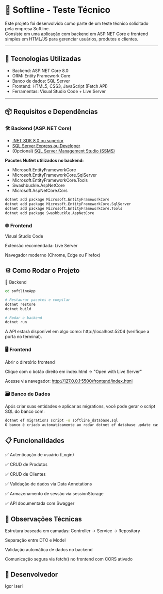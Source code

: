 # 🧪 Softline - Teste Técnico

Este projeto foi desenvolvido como parte de um teste técnico solicitado pela empresa Softline.  
Consiste em uma aplicação com backend em ASP.NET Core e frontend simples em HTML/JS para gerenciar usuários, produtos e clientes.

---

## 🚀 Tecnologias Utilizadas

- Backend: ASP.NET Core 8.0
- ORM: Entity Framework Core
- Banco de dados: SQL Server
- Frontend: HTML5, CSS3, JavaScript (Fetch API)
- Ferramentas: Visual Studio Code + Live Server

---

## 📦 Requisitos e Dependências

### 🛠️ Backend (ASP.NET Core)

- [.NET SDK 8.0 ou superior](https://dotnet.microsoft.com/en-us/download)
- [SQL Server Express ou Developer](https://www.microsoft.com/pt-br/sql-server/sql-server-downloads)
- (Opcional) [SQL Server Management Studio (SSMS)](https://aka.ms/ssmsfullsetup)

**Pacotes NuGet utilizados no backend:**

- Microsoft.EntityFrameworkCore
- Microsoft.EntityFrameworkCore.SqlServer
- Microsoft.EntityFrameworkCore.Tools
- Swashbuckle.AspNetCore
- Microsoft.AspNetCore.Cors

```bash
dotnet add package Microsoft.EntityFrameworkCore
dotnet add package Microsoft.EntityFrameworkCore.SqlServer
dotnet add package Microsoft.EntityFrameworkCore.Tools
dotnet add package Swashbuckle.AspNetCore
```

### 🌐 Frontend
Visual Studio Code

Extensão recomendada: Live Server

Navegador moderno (Chrome, Edge ou Firefox)

## ⚙️ Como Rodar o Projeto
🔧 Backend

```bash
cd softlineApp

# Restaurar pacotes e compilar
dotnet restore
dotnet build

# Rodar o backend
dotnet run
```

A API estará disponível em algo como: http://localhost:5204 (verifique a porta no terminal).

### 🖥️ Frontend
Abrir o diretório frontend

Clique com o botão direito em index.html → "Open with Live Server"

Acesse via navegador: http://127.0.0.1:5500/frontend/index.html

### 🗃️ Banco de Dados
Após criar suas entidades e aplicar as migrations, você pode gerar o script SQL do banco com:

```bash
dotnet ef migrations script -o softline_database.sql
O banco é criado automaticamente ao rodar dotnet ef database update caso use Migrations.
```

## 📋 Funcionalidades
✅ Autenticação de usuário (Login)

✅ CRUD de Produtos

✅ CRUD de Clientes

✅ Validação de dados via Data Annotations

✅ Armazenamento de sessão via sessionStorage

✅ API documentada com Swagger

## 🧠 Observações Técnicas
Estrutura baseada em camadas: Controller → Service → Repository

Separação entre DTO e Model

Validação automática de dados no backend

Comunicação segura via fetch() no frontend com CORS ativado

## 👤 Desenvolvedor
Igor Iseri
